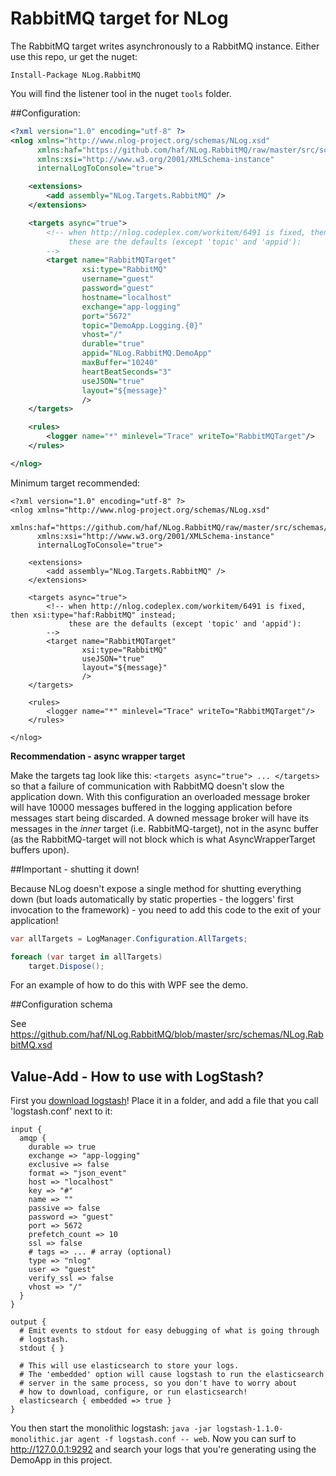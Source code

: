 # RabbitMQ target for NLog

The RabbitMQ target writes asynchronously to a RabbitMQ instance. Either use this repo, ur get the nuget:

`Install-Package NLog.RabbitMQ`

You will find the listener tool in the nuget `tools` folder.

##Configuration:

```xml
<?xml version="1.0" encoding="utf-8" ?>
<nlog xmlns="http://www.nlog-project.org/schemas/NLog.xsd"
	  xmlns:haf="https://github.com/haf/NLog.RabbitMQ/raw/master/src/schemas/NLog.RabbitMQ.xsd"
      xmlns:xsi="http://www.w3.org/2001/XMLSchema-instance"
	  internalLogToConsole="true">

	<extensions>
		<add assembly="NLog.Targets.RabbitMQ" />
	</extensions>

	<targets async="true">
		<!-- when http://nlog.codeplex.com/workitem/6491 is fixed, then xsi:type="haf:RabbitMQ" instead;
			 these are the defaults (except 'topic' and 'appid'): 
		-->
		<target name="RabbitMQTarget"
				xsi:type="RabbitMQ"
				username="guest" 
				password="guest" 
				hostname="localhost" 
				exchange="app-logging"
				port="5672"
				topic="DemoApp.Logging.{0}"
				vhost="/"
				durable="true"
				appid="NLog.RabbitMQ.DemoApp"
				maxBuffer="10240"
				heartBeatSeconds="3"
				useJSON="true"
				layout="${message}"
				/>
	</targets>

	<rules>
		<logger name="*" minlevel="Trace" writeTo="RabbitMQTarget"/>
	</rules>

</nlog>
```

Minimum target recommended:
```
<?xml version="1.0" encoding="utf-8" ?>
<nlog xmlns="http://www.nlog-project.org/schemas/NLog.xsd"
	  xmlns:haf="https://github.com/haf/NLog.RabbitMQ/raw/master/src/schemas/NLog.RabbitMQ.xsd"
      xmlns:xsi="http://www.w3.org/2001/XMLSchema-instance"
	  internalLogToConsole="true">

	<extensions>
		<add assembly="NLog.Targets.RabbitMQ" />
	</extensions>

	<targets async="true">
		<!-- when http://nlog.codeplex.com/workitem/6491 is fixed, then xsi:type="haf:RabbitMQ" instead;
			 these are the defaults (except 'topic' and 'appid'): 
		-->
		<target name="RabbitMQTarget"
				xsi:type="RabbitMQ"
				useJSON="true"
				layout="${message}"
				/>
	</targets>

	<rules>
		<logger name="*" minlevel="Trace" writeTo="RabbitMQTarget"/>
	</rules>

</nlog>
```

**Recommendation - async wrapper target**

Make the targets tag look like this: `<targets async="true"> ... </targets>` so that
a failure of communication with RabbitMQ doesn't slow the application down. With this configuration
an overloaded message broker will have 10000 messages buffered in the logging application
before messages start being discarded. A downed message broker will have its messages
in the *inner* target (i.e. RabbitMQ-target), not in the async buffer (as the RabbitMQ-target
will not block which is what AsyncWrapperTarget buffers upon).

##Important - shutting it down!

Because NLog doesn't expose a single method for shutting everything down (but loads automatically by static properties - the loggers' first invocation to the framework) - you need to add this code to the exit of your application!

```csharp
var allTargets = LogManager.Configuration.AllTargets;

foreach (var target in allTargets)
	target.Dispose();
```

For an example of how to do this with WPF see the demo.

##Configuration schema

See https://github.com/haf/NLog.RabbitMQ/blob/master/src/schemas/NLog.RabbitMQ.xsd

## Value-Add - How to use with LogStash?

First you [download logstash](http://logstash.net/)! Place it in a folder, and add a file that you call 'logstash.conf' next to it:

```
input {
  amqp {
    durable => true
    exchange => "app-logging"
    exclusive => false
    format => "json_event"
    host => "localhost"
    key => "#"
    name => ""
    passive => false
    password => "guest"
    port => 5672
    prefetch_count => 10
    ssl => false
    # tags => ... # array (optional)
    type => "nlog"
    user => "guest"
    verify_ssl => false
    vhost => "/"
  }
}

output {
  # Emit events to stdout for easy debugging of what is going through
  # logstash.
  stdout { }

  # This will use elasticsearch to store your logs.
  # The 'embedded' option will cause logstash to run the elasticsearch
  # server in the same process, so you don't have to worry about
  # how to download, configure, or run elasticsearch!
  elasticsearch { embedded => true }
}
```

You then start the monolithic logstash: `java -jar logstash-1.1.0-monolithic.jar agent -f logstash.conf -- web`.
Now you can surf to http://127.0.0.1:9292 and search your logs that you're generating using the DemoApp in this project.
